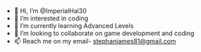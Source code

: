 - 👋 Hi, I’m @ImperialHal30
- 👀 I’m interested in coding
- 🌱 I’m currently learning Advanced Levels
- 💞️ I’m looking to collaborate on game development and coding
- 📫 Reach me on my email- stephanjames81@gmail.com

<!---
ImperialHal30/ImperialHal30 is a ✨ special ✨ repository because its `README.md` (this file) appears on your GitHub profile.
You can click the Preview link to take a look at your changes.
--->
